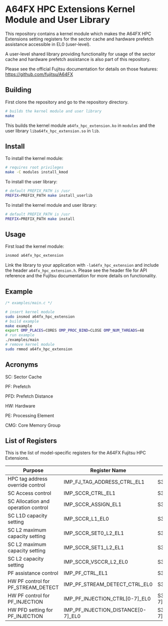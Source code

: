 # A64FX HPC Extensions Kernel Module and User Library

This repository contains a kernel module which makes the A64FX HPC Extensions setting registers for the sector cache and hardware prefetch assistance accessible in EL0 (user-level).

A user-level shared library providing functionality for usage of the sector cache and hardware prefetch assistance is also part of this repository.

Please see the official Fujitsu documentation for details on those features: https://github.com/fujitsu/A64FX

## Building

First clone the repository and go to the repository directory.

```sh
# builds the kernel module and user library
make
```

This builds the kernel module `a64fx_hpc_extension.ko` in `modules` and the user library `liba64fx_hpc_extension.so` in `lib`.

## Install

To install the kernel module:

```sh
# requires root privileges
make -C modules install_kmod
```

To install the user library:

```sh
# default PREFIX_PATH is /usr
PREFIX=PREFIX_PATH make install_userlib
```

To install the kernel module and user library:

```sh
# default PREFIX_PATH is /usr
PREFIX=PREFIX_PATH make install
```

## Usage

First load the kernel module:

```sh
insmod a64fx_hpc_extension
```

Link the library to your application with `-la64fx_hpc_extension` and include the header `a64fx_hpc_extension.h`. Please see the header file for API reference and the Fujitsu documentation for more details on functionality.

## Example

```C
/* examples/main.c */
```

```sh
# insert kernel module
sudo insmod a64fx_hpc_extension
# build example
make example
export OMP_PLACES=CORES OMP_PROC_BIND=CLOSE OMP_NUM_THREADS=48
# run example
./examples/main
# remove kernel module
sudo rmmod a64fx_hpc_extension
```

## Acronyms

SC: Sector Cache

PF: Prefetch

PFD: Prefetch Distance

HW: Hardware

PE: Processing Element

CMG: Core Memory Group

## List of Registers

This is the list of model-specific registers for the A64FX Fujitsu HPC Extensions.

| Purpose                             | Register Name                      | Register          | Bits | Domain |
| ----------------------------------- | ---------------------------------- | ----------------- | ---- | ------ |
| HPC tag address override control    | IMP_FJ_TAG_ADDRESS_CTRL_EL1        | S3_0_C11_C2_0     | 32   | PE     |
| SC Access control                   | IMP_SCCR_CTRL_EL1                  | S3_0_C11_C8_0     | 64   | PE     |
| SC Allocation and operation control | IMP_SCCR_ASSIGN_EL1                | S3_0_C11_C8_1     | 64   | PE     |
| SC L1D capacity setting             | IMP_SCCR_L1_EL0                    | S3_3_C11_C8_2     | 64   | PE     |
| SC L2 maximum capacity setting      | IMP_SCCR_SET0_L2_EL1               | S3_0_C15_C8_2     | 64   | CMG    |
| SC L2 maximum capacity setting      | IMP_SCCR_SET1_L2_EL1               | S3_0_C15_C8_3     | 64   | CMG    |
| SC L2 capacity setting              | IMP_SCCR_VSCCR_L2_EL0              | S3_3_C15_C8_2     | 64   | PE*    |
| PF assistance control               | IMP_PF_CTRL_EL1                    | S3_0_C11_C4_0     | 64   | PE     |
| HW PF control for PF_STREAM_DETECT  | IMP_PF_STREAM_DETECT_CTRL_EL0      | S3_3_C15_C8_2     | 64   | PE     |
| HW PF control for PF_INJECTION      | IMP_PF_INJECTION_CTRL[0-7]_EL0     | S3_3_C11_C6_[0-7] | 64   | PE     |
| HW PFD setting for PF_INJECTION     | IMP_PF_INJECTION_DISTANCE[0-7]_EL0 | S3_3_C11_C7_[0-7] | 64   | PE     |
